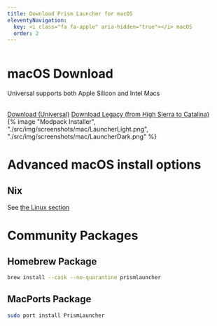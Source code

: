 ```yaml
---
title: Download Prism Launcher for macOS
eleventyNavigation:
  key: <i class="fa fa-apple" aria-hidden="true"></i> macOS
  order: 2
---
```


<div class="download-content">
    <div class="row">
    <div class="column">
      <div>
        <h1>macOS Download</h1>
        <p>Universal supports both Apple Silicon and Intel Macs</p>
        <br>
        <a class="button size-large" href="https://github.com/PrismLauncher/PrismLauncher/releases/download/{{ version.current }}/PrismLauncher-macOS-{{ version.current }}.zip">Download (Universal)</a>
        <a class="button size-large" href="https://github.com/PrismLauncher/PrismLauncher/releases/download/{{ version.current }}/PrismLauncher-macOS-Legacy-{{ version.current }}.zip">Download Legacy (from High Sierra to Catalina)</a>
      </div>
    </div>
    <div class="column">
      {% image "Modpack Installer", "./src/img/screenshots/mac/LauncherLight.png", "./src/img/screenshots/mac/LauncherDark.png" %}
    </div>
  </div>
</div>

<div class="infobox top">

# Advanced macOS install options

## Nix

See [the Linux section](/download#nix)

</div>

<div class="infobox top">

# Community Packages

## Homebrew Package

```bash
brew install --cask --no-quarantine prismlauncher
```

## MacPorts Package

```bash
sudo port install PrismLauncher
```

</div>

